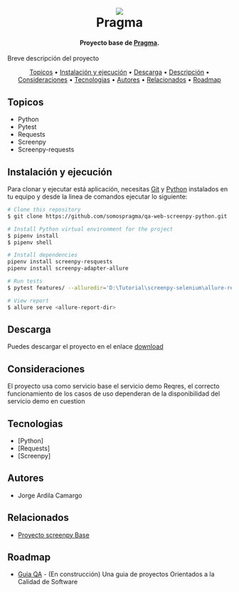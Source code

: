 

<h1 align="center">
  <br>
  <a href="http://www.amitmerchant.com/electron-markdownify"><img src="https://f.hubspotusercontent20.net/hubfs/2829524/Copia%20de%20LOGOTIPO_original-2.png"></a>
  <br>
  Pragma
  <br>
</h1>

<h4 align="center">Proyecto base de <a href="https://github.com/ScreenPyHQ/screenpy_requests" target="_blank">Pragma</a>.</h4>

Breve descripción del proyecto
<p align="center">
  <a href="#topicos">Topicos</a> •
  <a href="#instalación-y-ejecución">Instalación y ejecución</a> •
  <a href="#descarga">Descarga</a> •
  <a href="#download">Descripción</a> •
  <a href="#download">Consideraciones</a> •
  <a href="#download">Tecnologias</a> •
  <a href="#credits">Autores</a> •
  <a href="#related">Relacionados</a> •
  <a href="#roadmap">Roadmap</a>
</p>

## Topicos

* Python
* Pytest
* Requests
* Screenpy
* Screenpy-requests

## Instalación y ejecución

Para clonar y ejecutar está aplicación, necesitas [Git](https://git-scm.com) y [Python](https://www.python.org//) instalados en tu equipo y desde la linea de comandos ejecutar lo siguiente:

```bash
# Clone this repository
$ git clone https://github.com/somospragma/qa-web-screenpy-python.git

# Install Python virtual environment for the project 
$ pipenv install
$ pipenv shell

# Install dependencies
pipenv install screenpy-resquests
pipenv install screenpy-adapter-allure

# Run tests 
$ pytest features/ --alluredir='D:\Tutorial\screenpy-selenium\allure-report'

# View report
$ allure serve <allure-report-dir>
```




## Descarga

Puedes descargar el proyecto en el enlace [download](https://github.com/amitmerchant1990/electron-markdownify/releases/tag/v1.2.0) 

## Consideraciones
El proyecto usa como servicio base el servicio demo Reqres, el correcto funcionamiento de los casos de uso dependeran de la disponibilidad del servicio demo en cuestion

## Tecnologias
-   [Python]
-   [Requests]
-   [Screenpy]


## Autores

- Jorge Ardila Camargo

## Relacionados

- [Proyecto screenpy Base](https://github.com/ScreenPyHQ/screenpy_examples/tree/trunk/screenpy_requests)


## Roadmap

- [Guia QA](https://github.com/amitmerchant1990/pomolectron) - (En construcción) Una guia de proyectos Orientados a la Calidad de Software